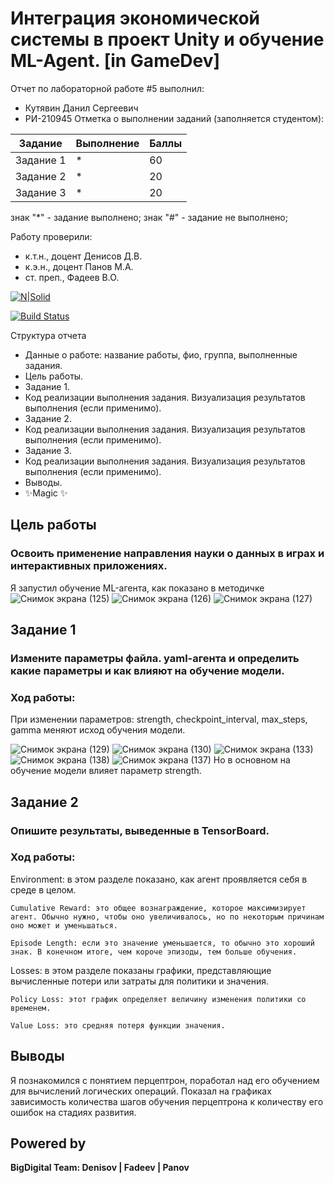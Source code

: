 # Интеграция экономической системы в проект Unity и обучение ML-Agent. [in GameDev]
Отчет по лабораторной работе #5 выполнил:
- Кутявин Данил Сергеевич
- РИ-210945
Отметка о выполнении заданий (заполняется студентом):

| Задание | Выполнение | Баллы |
| ------ | ------ | ------ |
| Задание 1 | * | 60 |
| Задание 2 | * | 20 |
| Задание 3 | * | 20 |

знак "*" - задание выполнено; знак "#" - задание не выполнено;

Работу проверили:
- к.т.н., доцент Денисов Д.В.
- к.э.н., доцент Панов М.А.
- ст. преп., Фадеев В.О.

[![N|Solid](https://cldup.com/dTxpPi9lDf.thumb.png)](https://nodesource.com/products/nsolid)

[![Build Status](https://travis-ci.org/joemccann/dillinger.svg?branch=master)](https://travis-ci.org/joemccann/dillinger)

Структура отчета

- Данные о работе: название работы, фио, группа, выполненные задания.
- Цель работы.
- Задание 1.
- Код реализации выполнения задания. Визуализация результатов выполнения (если применимо).
- Задание 2.
- Код реализации выполнения задания. Визуализация результатов выполнения (если применимо).
- Задание 3.
- Код реализации выполнения задания. Визуализация результатов выполнения (если применимо).
- Выводы.
- ✨Magic ✨

## Цель работы
### Освоить применение направления науки о данных в играх и интерактивных приложениях.
Я запустил обучение ML-агента, как показано в методичке
![Снимок экрана (125)](https://user-images.githubusercontent.com/103362515/205159571-693f11d1-51da-4e98-b6be-7b3555dd0208.png)
![Снимок экрана (126)](https://user-images.githubusercontent.com/103362515/205159646-c5ee3612-fbaa-4d56-ba24-240633d7a60b.png)
![Снимок экрана (127)](https://user-images.githubusercontent.com/103362515/205159683-2dd861f6-4996-462f-80d8-6196ece1e80c.png)

## Задание 1
### Измените параметры файла. yaml-агента и определить какие параметры и как влияют на обучение модели.
### Ход работы:
При изменении параметров: strength, checkpoint_interval, max_steps, gamma меняют исход обучения модели.

![Снимок экрана (129)](https://user-images.githubusercontent.com/103362515/205160046-22732d90-6270-425d-a874-7ce4a9d1cc06.png)
![Снимок экрана (130)](https://user-images.githubusercontent.com/103362515/205160083-fad69740-0289-4d26-b309-912f76803dc7.png)
![Снимок экрана (133)](https://user-images.githubusercontent.com/103362515/205160135-1d756eca-553d-4733-916d-b379bd2b52ea.png)
![Снимок экрана (138)](https://user-images.githubusercontent.com/103362515/205160194-c8bbfd6a-6cd9-4b40-9512-4cd19006e768.png)
![Снимок экрана (137)](https://user-images.githubusercontent.com/103362515/205160208-5c019c75-2388-4a7f-961e-2ce5b191ae6b.png)
 Но в основном на обучение модели влияет параметр strength.
 
## Задание 2
### Опишите результаты, выведенные в TensorBoard.
### Ход работы:
Environment: в этом разделе показано, как агент проявляется себя в среде в целом.

    Cumulative Reward: это общее вознаграждение, которое максимизирует агент. Обычно нужно, чтобы оно увеличивалось, но по некоторым причинам оно может и уменьшаться.
    
    Episode Length: если это значение уменьшается, то обычно это хороший знак. В конечном итоге, чем короче эпизоды, тем больше обучения.
    

Losses: в этом разделе показаны графики, представляющие вычисленные потери или затраты для политики и значения.

    Policy Loss: этот график определяет величину изменения политики со временем.

    Value Loss: это средняя потеря функции значения.

## Выводы
Я познакомился с понятием перцептрон, поработал над его обучением для вычислений логических операций. Показал на графиках зависимость количества шагов обучения перцептрона к количеству его ошибок на стадиях развития.

## Powered by

**BigDigital Team: Denisov | Fadeev | Panov**
